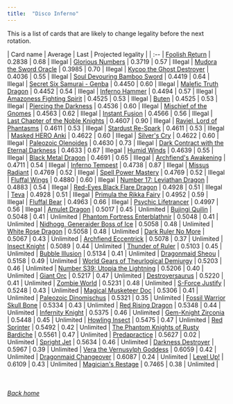 ```yaml
---
title:  "Disco Inferno"
---
```


This is a list of cards that are likely to change legality before the next rotation.

| Card name | Average | Last | Projected legality |
| :-- |
[Foolish Return](https://db.ygoprodeck.com/card/?search=Foolish%20Return) | 0.2838 | 0.68 | Illegal |
[Glorious Numbers](https://db.ygoprodeck.com/card/?search=Glorious%20Numbers) | 0.3719 | 0.57 | Illegal |
[Mudora the Sword Oracle](https://db.ygoprodeck.com/card/?search=Mudora%20the%20Sword%20Oracle) | 0.3985 | 0.70 | Illegal |
[Kycoo the Ghost Destroyer](https://db.ygoprodeck.com/card/?search=Kycoo%20the%20Ghost%20Destroyer) | 0.4036 | 0.55 | Illegal |
[Soul Devouring Bamboo Sword](https://db.ygoprodeck.com/card/?search=Soul%20Devouring%20Bamboo%20Sword) | 0.4419 | 0.64 | Illegal |
[Secret Six Samurai - Genba](https://db.ygoprodeck.com/card/?search=Secret%20Six%20Samurai%20-%20Genba) | 0.4450 | 0.60 | Illegal |
[Malefic Truth Dragon](https://db.ygoprodeck.com/card/?search=Malefic%20Truth%20Dragon) | 0.4452 | 0.54 | Illegal |
[Inferno Hammer](https://db.ygoprodeck.com/card/?search=Inferno%20Hammer) | 0.4494 | 0.57 | Illegal |
[Amazoness Fighting Spirit](https://db.ygoprodeck.com/card/?search=Amazoness%20Fighting%20Spirit) | 0.4525 | 0.53 | Illegal |
[Buten](https://db.ygoprodeck.com/card/?search=Buten) | 0.4525 | 0.53 | Illegal |
[Piercing the Darkness](https://db.ygoprodeck.com/card/?search=Piercing%20the%20Darkness) | 0.4536 | 0.60 | Illegal |
[Mischief of the Gnomes](https://db.ygoprodeck.com/card/?search=Mischief%20of%20the%20Gnomes) | 0.4563 | 0.62 | Illegal |
[Instant Fusion](https://db.ygoprodeck.com/card/?search=Instant%20Fusion) | 0.4566 | 0.56 | Illegal |
[Last Chapter of the Noble Knights](https://db.ygoprodeck.com/card/?search=Last%20Chapter%20of%20the%20Noble%20Knights) | 0.4607 | 0.90 | Illegal |
[Raviel, Lord of Phantasms](https://db.ygoprodeck.com/card/?search=Raviel,%20Lord%20of%20Phantasms) | 0.4611 | 0.53 | Illegal |
[Stardust Re-Spark](https://db.ygoprodeck.com/card/?search=Stardust%20Re-Spark) | 0.4611 | 0.53 | Illegal |
[Masked HERO Anki](https://db.ygoprodeck.com/card/?search=Masked%20HERO%20Anki) | 0.4622 | 0.60 | Illegal |
[Silver's Cry](https://db.ygoprodeck.com/card/?search=Silver's%20Cry) | 0.4622 | 0.60 | Illegal |
[Paleozoic Olenoides](https://db.ygoprodeck.com/card/?search=Paleozoic%20Olenoides) | 0.4630 | 0.73 | Illegal |
[Dark Contract with the Eternal Darkness](https://db.ygoprodeck.com/card/?search=Dark%20Contract%20with%20the%20Eternal%20Darkness) | 0.4633 | 0.67 | Illegal |
[Humid Winds](https://db.ygoprodeck.com/card/?search=Humid%20Winds) | 0.4639 | 0.55 | Illegal |
[Black Metal Dragon](https://db.ygoprodeck.com/card/?search=Black%20Metal%20Dragon) | 0.4691 | 0.65 | Illegal |
[Archfiend's Awakening](https://db.ygoprodeck.com/card/?search=Archfiend's%20Awakening) | 0.4711 | 0.54 | Illegal |
[Inferno Tempest](https://db.ygoprodeck.com/card/?search=Inferno%20Tempest) | 0.4738 | 0.87 | Illegal |
[Missus Radiant](https://db.ygoprodeck.com/card/?search=Missus%20Radiant) | 0.4769 | 0.52 | Illegal |
[Spell Power Mastery](https://db.ygoprodeck.com/card/?search=Spell%20Power%20Mastery) | 0.4769 | 0.52 | Illegal |
[Fluffal Wings](https://db.ygoprodeck.com/card/?search=Fluffal%20Wings) | 0.4880 | 0.60 | Illegal |
[Number 17: Leviathan Dragon](https://db.ygoprodeck.com/card/?search=Number%2017:%20Leviathan%20Dragon) | 0.4883 | 0.54 | Illegal |
[Red-Eyes Black Flare Dragon](https://db.ygoprodeck.com/card/?search=Red-Eyes%20Black%20Flare%20Dragon) | 0.4928 | 0.51 | Illegal |
[Teva](https://db.ygoprodeck.com/card/?search=Teva) | 0.4928 | 0.51 | Illegal |
[Primula the Rikka Fairy](https://db.ygoprodeck.com/card/?search=Primula%20the%20Rikka%20Fairy) | 0.4952 | 0.59 | Illegal |
[Fluffal Bear](https://db.ygoprodeck.com/card/?search=Fluffal%20Bear) | 0.4963 | 0.66 | Illegal |
[Psychic Lifetrancer](https://db.ygoprodeck.com/card/?search=Psychic%20Lifetrancer) | 0.4997 | 0.56 | Illegal |
[Amulet Dragon](https://db.ygoprodeck.com/card/?search=Amulet%20Dragon) | 0.5017 | 0.45 | Unlimited |
[Bujingi Quilin](https://db.ygoprodeck.com/card/?search=Bujingi%20Quilin) | 0.5048 | 0.41 | Unlimited |
[Phantom Fortress Enterblathnir](https://db.ygoprodeck.com/card/?search=Phantom%20Fortress%20Enterblathnir) | 0.5048 | 0.41 | Unlimited |
[Nidhogg, Generaider Boss of Ice](https://db.ygoprodeck.com/card/?search=Nidhogg,%20Generaider%20Boss%20of%20Ice) | 0.5058 | 0.48 | Unlimited |
[White Rose Dragon](https://db.ygoprodeck.com/card/?search=White%20Rose%20Dragon) | 0.5058 | 0.48 | Unlimited |
[Dark Ruler No More](https://db.ygoprodeck.com/card/?search=Dark%20Ruler%20No%20More) | 0.5067 | 0.43 | Unlimited |
[Archfiend Eccentrick](https://db.ygoprodeck.com/card/?search=Archfiend%20Eccentrick) | 0.5078 | 0.37 | Unlimited |
[Insect Knight](https://db.ygoprodeck.com/card/?search=Insect%20Knight) | 0.5089 | 0.44 | Unlimited |
[Thunder of Ruler](https://db.ygoprodeck.com/card/?search=Thunder%20of%20Ruler) | 0.5103 | 0.45 | Unlimited |
[Bubble Illusion](https://db.ygoprodeck.com/card/?search=Bubble%20Illusion) | 0.5134 | 0.41 | Unlimited |
[Dragonmaid Sheou](https://db.ygoprodeck.com/card/?search=Dragonmaid%20Sheou) | 0.5158 | 0.49 | Unlimited |
[World Gears of Theurlogical Demiurgy](https://db.ygoprodeck.com/card/?search=World%20Gears%20of%20Theurlogical%20Demiurgy) | 0.5203 | 0.46 | Unlimited |
[Number S39: Utopia the Lightning](https://db.ygoprodeck.com/card/?search=Number%20S39:%20Utopia%20the%20Lightning) | 0.5206 | 0.40 | Unlimited |
[Giant Orc](https://db.ygoprodeck.com/card/?search=Giant%20Orc) | 0.5217 | 0.47 | Unlimited |
[Destroyersaurus](https://db.ygoprodeck.com/card/?search=Destroyersaurus) | 0.5220 | 0.41 | Unlimited |
[Zombie World](https://db.ygoprodeck.com/card/?search=Zombie%20World) | 0.5231 | 0.48 | Unlimited |
[S-Force Justify](https://db.ygoprodeck.com/card/?search=S-Force%20Justify) | 0.5248 | 0.43 | Unlimited |
[Magical Musketeer Doc](https://db.ygoprodeck.com/card/?search=Magical%20Musketeer%20Doc) | 0.5306 | 0.41 | Unlimited |
[Paleozoic Dinomischus](https://db.ygoprodeck.com/card/?search=Paleozoic%20Dinomischus) | 0.5321 | 0.35 | Unlimited |
[Fossil Warrior Skull Bone](https://db.ygoprodeck.com/card/?search=Fossil%20Warrior%20Skull%20Bone) | 0.5334 | 0.43 | Unlimited |
[Red Rising Dragon](https://db.ygoprodeck.com/card/?search=Red%20Rising%20Dragon) | 0.5348 | 0.44 | Unlimited |
[Infernity Knight](https://db.ygoprodeck.com/card/?search=Infernity%20Knight) | 0.5375 | 0.46 | Unlimited |
[Gem-Knight Zirconia](https://db.ygoprodeck.com/card/?search=Gem-Knight%20Zirconia) | 0.5448 | 0.45 | Unlimited |
[Howling Insect](https://db.ygoprodeck.com/card/?search=Howling%20Insect) | 0.5475 | 0.47 | Unlimited |
[Red Sprinter](https://db.ygoprodeck.com/card/?search=Red%20Sprinter) | 0.5492 | 0.42 | Unlimited |
[The Phantom Knights of Rusty Bardiche](https://db.ygoprodeck.com/card/?search=The%20Phantom%20Knights%20of%20Rusty%20Bardiche) | 0.5561 | 0.47 | Unlimited |
[Predapractice](https://db.ygoprodeck.com/card/?search=Predapractice) | 0.5627 | 0.02 | Unlimited |
[Spright Jet](https://db.ygoprodeck.com/card/?search=Spright%20Jet) | 0.5634 | 0.46 | Unlimited |
[Darkness Destroyer](https://db.ygoprodeck.com/card/?search=Darkness%20Destroyer) | 0.5967 | 0.39 | Unlimited |
[Vera the Vernusylph Goddess](https://db.ygoprodeck.com/card/?search=Vera%20the%20Vernusylph%20Goddess) | 0.6059 | 0.42 | Unlimited |
[Dragonmaid Changeover](https://db.ygoprodeck.com/card/?search=Dragonmaid%20Changeover) | 0.6087 | 0.24 | Unlimited |
[Level Up!](https://db.ygoprodeck.com/card/?search=Level%20Up!) | 0.6109 | 0.43 | Unlimited |
[Magician's Restage](https://db.ygoprodeck.com/card/?search=Magician's%20Restage) | 0.7465 | 0.38 | Unlimited |

<br>

###### [Back home](index)